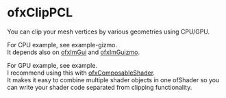 # ofxClipPCL

You can clip your mesh vertices by various geometries using CPU/GPU.

For CPU example, see example-gizmo.  
It depends also on [ofxImGui](https://github.com/jvcleave/ofxImGui) and [ofxImGuizmo](https://github.com/nariakiiwatani/ofxImGuizmo).  

For GPU example, see example.  
I recommend using this with [ofxComposableShader](https://github.com/nariakiiwatani/ofxComposableShader).  
It makes it easy to combine multiple shader objects in one ofShader so you can write your shader code separated from clipping functionality.


